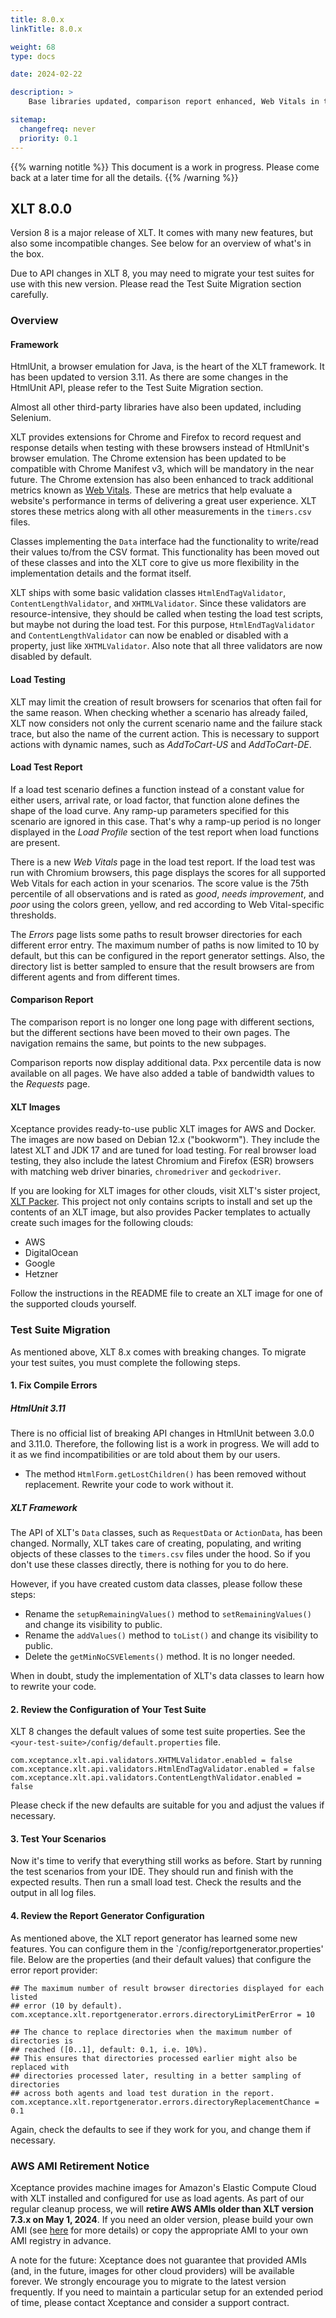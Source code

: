```yaml
---
title: 8.0.x
linkTitle: 8.0.x

weight: 68
type: docs

date: 2024-02-22

description: >
    Base libraries updated, comparison report enhanced, Web Vitals in the load report

sitemap:
  changefreq: never
  priority: 0.1
---
```


{{% warning notitle %}}
This document is a work in progress. Please come back at a later time for all the details. 
{{% /warning %}}


## XLT 8.0.0

Version 8 is a major release of XLT. It comes with many new features, but also some incompatible changes. See below for an overview of what's in the box.

Due to API changes in XLT 8, you may need to migrate your test suites for use with this new version. Please read the Test Suite Migration section carefully.


### Overview

#### Framework

HtmlUnit, a browser emulation for Java, is the heart of the XLT framework. It has been updated to version 3.11. As there are some changes in the HtmlUnit API, please refer to the Test Suite Migration section.

Almost all other third-party libraries have also been updated, including Selenium.

XLT provides extensions for Chrome and Firefox to record request and response details when testing with these browsers instead of HtmlUnit's browser emulation. The Chrome extension has been updated to be compatible with Chrome Manifest v3, which will be mandatory in the near future. The Chrome extension has also been enhanced to track additional metrics known as [Web Vitals](https://web.dev/articles/vitals). These are metrics that help evaluate a website's performance in terms of delivering a great user experience. XLT stores these metrics along with all other measurements in the `timers.csv` files.

Classes implementing the `Data` interface had the functionality to write/read their values to/from the CSV format. This functionality has been moved out of these classes and into the XLT core to give us more flexibility in the implementation details and the format itself.

XLT ships with some basic validation classes `HtmlEndTagValidator`, `ContentLengthValidator`, and `XHTMLValidator`. Since these validators are resource-intensive, they should be called when testing the load test scripts, but maybe not during the load test. For this purpose, `HtmlEndTagValidator` and `ContentLengthValidator` can now be enabled or disabled with a property, just like `XHTMLValidator`. Also note that all three validators are now disabled by default.

#### Load Testing

XLT may limit the creation of result browsers for scenarios that often fail for the same reason. When checking whether a scenario has already failed, XLT now considers not only the current scenario name and the failure stack trace, but also the name of the current action. This is necessary to support actions with dynamic names, such as *AddToCart-US* and *AddToCart-DE*.

#### Load Test Report

If a load test scenario defines a function instead of a constant value for either users, arrival rate, or load factor, that function alone defines the shape of the load curve. Any ramp-up parameters specified for this scenario are ignored in this case. That's why a ramp-up period is no longer displayed in the *Load Profile* section of the test report when load functions are present.

There is a new *Web Vitals* page in the load test report. If the load test was run with Chromium browsers, this page displays the scores for all supported Web Vitals for each action in your scenarios. The score value is the 75th percentile of all observations and is rated as *good*, *needs improvement*, and *poor* using the colors green, yellow, and red according to Web Vital-specific thresholds.

The *Errors* page lists some paths to result browser directories for each different error entry. The maximum number of paths is now limited to 10 by default, but this can be configured in the report generator settings. Also, the directory list is better sampled to ensure that the result browsers are from different agents and from different times.

#### Comparison Report

The comparison report is no longer one long page with different sections, but the different sections have been moved to their own pages. The navigation remains the same, but points to the new subpages.

Comparison reports now display additional data. Pxx percentile data is now available on all pages. We have also added a table of bandwidth values to the *Requests* page.

#### XLT Images

Xceptance provides ready-to-use public XLT images for AWS and Docker. The images are now based on Debian 12.x ("bookworm"). They include the latest XLT and JDK 17 and are tuned for load testing. For real browser load testing, they also include the latest Chromium and Firefox (ESR) browsers with matching web driver binaries, `chromedriver` and `geckodriver`.

If you are looking for XLT images for other clouds, visit XLT's sister project, [XLT Packer](https://github.com/Xceptance/XLT-Packer/). This project not only contains scripts to install and set up the contents of an XLT image, but also provides Packer templates to actually create such images for the following clouds:

* AWS
* DigitalOcean
* Google
* Hetzner

Follow the instructions in the README file to create an XLT image for one of the supported clouds yourself.


### Test Suite Migration

As mentioned above, XLT 8.x comes with breaking changes. To migrate your test suites, you must complete the following steps.

#### 1. Fix Compile Errors

##### HtmlUnit 3.11

There is no official list of breaking API changes in HtmlUnit between 3.0.0 and 3.11.0. Therefore, the following list is a work in progress. We will add to it as we find incompatibilities or are told about them by our users.

* The method `HtmlForm.getLostChildren()` has been removed without replacement. Rewrite your code to work without it.

##### XLT Framework

The API of XLT's `Data` classes, such as `RequestData` or `ActionData`, has been changed. Normally, XLT takes care of creating, populating, and writing objects of these classes to the `timers.csv` files under the hood. So if you don't use these classes directly, there is nothing for you to do here.

However, if you have created custom data classes, please follow these steps:

* Rename the `setupRemainingValues()` method to `setRemainingValues()` and change its visibility to public.
* Rename the `addValues()` method to `toList()` and change its visibility to public.
* Delete the `getMinNoCSVElements()` method. It is no longer needed.

When in doubt, study the implementation of XLT's data classes to learn how to rewrite your code.

#### 2. Review the Configuration of Your Test Suite

XLT 8 changes the default values of some test suite properties. See the `<your-test-suite>/config/default.properties` file.

```
com.xceptance.xlt.api.validators.XHTMLValidator.enabled = false
com.xceptance.xlt.api.validators.HtmlEndTagValidator.enabled = false
com.xceptance.xlt.api.validators.ContentLengthValidator.enabled = false
```

Please check if the new defaults are suitable for you and adjust the values if necessary.

#### 3. Test Your Scenarios

Now it's time to verify that everything still works as before. Start by running the test scenarios from your IDE. They should run and finish with the expected results. Then run a small load test. Check the results and the output in all log files.

#### 4. Review the Report Generator Configuration

As mentioned above, the XLT report generator has learned some new features. You can configure them in the `<xlt>/config/reportgenerator.properties' file. Below are the properties (and their default values) that configure the error report provider:

```
## The maximum number of result browser directories displayed for each listed
## error (10 by default).
com.xceptance.xlt.reportgenerator.errors.directoryLimitPerError = 10

## The chance to replace directories when the maximum number of directories is
## reached ([0..1], default: 0.1, i.e. 10%).
## This ensures that directories processed earlier might also be replaced with
## directories processed later, resulting in a better sampling of directories
## across both agents and load test duration in the report.
com.xceptance.xlt.reportgenerator.errors.directoryReplacementChance = 0.1
```

Again, check the defaults to see if they work for you, and change them if necessary.


### AWS AMI Retirement Notice

Xceptance provides machine images for Amazon's Elastic Compute Cloud with XLT installed and configured for use as load agents. As part of our regular cleanup process, we will **retire AWS AMIs older than XLT version 7.3.x on May 1, 2024**. If you need an older version, please build your own AMI (see [here](https://github.com/Xceptance/XLT-Packer) for more details) or copy the appropriate AMI to your own AMI registry in advance.

A note for the future: Xceptance does not guarantee that provided AMIs (and, in the future, images for other cloud providers) will be available forever. We strongly encourage you to migrate to the latest version frequently. If you need to maintain a particular setup for an extended period of time, please contact Xceptance and consider a support contract.

